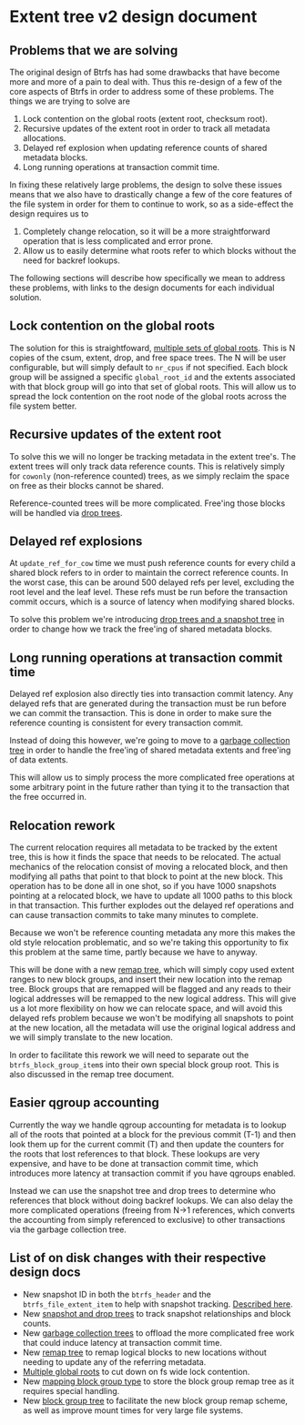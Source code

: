 # Extent tree v2 design document

## Problems that we are solving

The original design of Btrfs has had some drawbacks that have become more and
more of a pain to deal with.  Thus this re-design of a few of the core aspects
of Btrfs in order to address some of these problems.  The things we are trying
to solve are

1. Lock contention on the global roots (extent root, checksum root).
2. Recursive updates of the extent root in order to track all metadata
   allocations.
3. Delayed ref explosion when updating reference counts of shared metadata
   blocks.
4. Long running operations at transaction commit time.

In fixing these relatively large problems, the design to solve these issues
means that we also have to drastically change a few of the core features of the
file system in order for them to continue to work, so as a side-effect the
design requires us to

1. Completely change relocation, so it will be a more straightforward operation
   that is less complicated and error prone.
2. Allow us to easily determine what roots refer to which blocks without the
   need for backref lookups.

The following sections will describe how specifically we mean to address these
problems, with links to the design documents for each individual solution.

## Lock contention on the global roots

The solution for this is straightfoward, [multiple sets of global
roots](global-roots.md).  This is N copies of the csum, extent, drop, and free
space trees.  The N will be user configurable, but will simply default to
`nr_cpus` if not specified.  Each block group will be assigned a specific
`global_root_id` and the extents associated with that block group will go into
that set of global roots.  This will allow us to spread the lock contention on
the root node of the global roots across the file system better.

## Recursive updates of the extent root

To solve this we will no longer be tracking metadata in the extent tree's.  The
extent trees will only track data reference counts.  This is relatively simply
for `cowonly` (non-reference counted) trees, as we simply reclaim the space on
free as their blocks cannot be shared.

Reference-counted trees will be more complicated.  Free'ing those blocks will be
handled via [drop trees](drop-and-snapshot-trees.md).

## Delayed ref explosions

At `update_ref_for_cow` time we must push reference counts for every child a
shared block refers to in order to maintain the correct reference counts.  In
the worst case, this can be around 500 delayed refs per level, excluding the
root level and the leaf level.  These refs must be run before the transaction
commit occurs, which is a source of latency when modifying shared blocks.

To solve this problem we're introducing [drop trees and a snapshot
tree](drop-and-snapshot-trees.md) in order to change how we track the free'ing
of shared metadata blocks.

## Long running operations at transaction commit time

Delayed ref explosion also directly ties into transaction commit latency.  Any
delayed refs that are generated during the transaction must be run before we can
commit the transaction.  This is done in order to make sure the reference
counting is consistent for every transaction commit.

Instead of doing this however, we're going to move to a [garbage collection
tree](garbage-collection-tree.md) in order to handle the free'ing of shared
metadata extents and free'ing of data extents.

This will allow us to simply process the more complicated free operations at
some arbitrary point in the future rather than tying it to the transaction that
the free occurred in.

## Relocation rework

The current relocation requires all metadata to be tracked by the extent tree,
this is how it finds the space that needs to be relocated.  The actual mechanics
of the relocation consist of moving a relocated block, and then modifying all
paths that point to that block to point at the new block.  This operation has to
be done all in one shot, so if you have 1000 snapshots pointing at a relocated
block, we have to update all 1000 paths to this block in that transaction.  This
further explodes out the delayed ref operations and can cause transaction
commits to take many minutes to complete.

Because we won't be reference counting metadata any more this makes the old
style relocation problematic, and so we're taking this opportunity to fix this
problem at the same time, partly because we have to anyway.

This will be done with a new [remap tree](remap-tree.md), which will simply copy
used extent ranges to new block groups, and insert their new location into the
remap tree.  Block groups that are remapped will be flagged and any reads to
their logical addresses will be remapped to the new logical address.  This will
give us a lot more flexibility on how we can relocate space, and will avoid this
delayed refs problem because we won't be modifying all snapshots to point at the
new location, all the metadata will use the original logical address and we will
simply translate to the new location.

In order to facilitate this rework we will need to separate out the
`btrfs_block_group_item`s into their own special block group root.  This is also
discussed in the remap tree document.

## Easier qgroup accounting

Currently the way we handle qgroup accounting for metadata is to lookup all of
the roots that pointed at a block for the previous commit (T-1) and then look
them up for the current commit (T) and then update the counters for the roots
that lost references to that block.  These lookups are very expensive, and have
to be done at transaction commit time, which introduces more latency at
transaction commit if you have qgroups enabled.

Instead we can use the snapshot tree and drop trees to determine who references
that block without doing backref lookups.  We can also delay the more
complicated operations (freeing from N->1 references, which converts the
accounting from simply referenced to exclusive) to other transactions via the
garbage collection tree.

## List of on disk changes with their respective design docs

- New snapshot ID in both the `btrfs_header` and the `btrfs_file_extent_item` to
  help with snapshot tracking.  [Described here](drop-and-snapshot-trees.md).
- New [snapshot and drop trees](drop-and-snapshot-trees.md) to track snapshot
  relationships and block counts.
- New [garbage collection trees](garbage-collection-tree.md) to offload the more
  complicated free work that could induce latency at transaction commit time.
- New [remap tree](remap-tree.md) to remap logical blocks to new locations
  without needing to update any of the referring metadata.
- [Multiple global roots](global-roots.md) to cut down on fs wide lock
  contention.
- New [mapping block group type](remap-tree.md) to store the block group remap
  tree as it requires special handling.
- New [block group tree](remap-tree.md) to facilitate the new block group remap
  scheme, as well as improve mount times for very large file systems.
